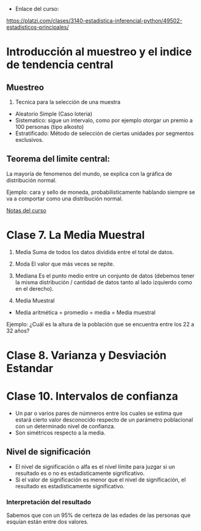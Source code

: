 * Enlace del curso:

https://platzi.com/clases/3140-estadistica-inferencial-python/49502-estadisticos-principales/


# Introducción al muestreo y el indice de tendencia central

## Muestreo

1. Tecnica para la selección de una muestra

- Aleatorio Simple (Caso loteria)
- Sistematico: sigue un intervalo, como por ejemplo otorgar un premio a 100 personas (tipo alkosto)
- Estratificado: Método de selección de ciertas unidades por segmentos exclusivos.

## Teorema del limite central:

La mayoría de fenomenos del mundo, se explica con la gráfica de distribución normal.

Ejemplo: cara y sello de moneda, probabilisticamente hablando siempre se va a comportar como una distribución normal.


[Notas del curso](./notas.md)

# Clase 7. La Media Muestral

1. Media
Suma de todos los datos dividida entre el total de datos.

2. Moda
El valor que más veces se repite.

3. Mediana
Es el punto medio entre un conjunto de datos (debemos tener la misma distribución / cantidad de datos tanto al lado izquierdo como en el derecho).

4. Media Muestral
- Media aritmética = promedio = media = Media muestral

Ejemplo:
¿Cuál es la altura de la población que se encuentra entre los 22 a 32 años?

# Clase 8. Varianza y Desviación Estandar





# Clase 10. Intervalos de confianza

* Un par o varios pares de númneros entre los cuales se estima que estará cierto valor desconocido respecto de un parámetro poblacional con un determinado nivel de confianza.
* Son simétricos respecto a la media.

## Nivel de significación

* El nivel de significación o alfa es el nivel límite para juzgar si un resultado es o no es estadísticamente significativo.
* Si el valor de significación es menor que el nivel de significación, el resultado es estadísticamente significativo.

### Interpretación del resultado

Sabemos que con un 95% de certeza de las edades de las personas que esquían están entre dos valores.